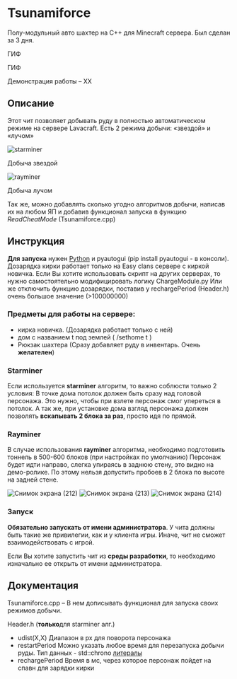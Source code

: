 # Tsunamiforce
Полу-модульный авто шахтер на C++ для Minecraft сервера. Был сделан за 3 дня.

ГИФ

ГИФ

Демонстрация работы – ХХ

## Описание
Этот чит позволяет добывать руду в полностью автоматическом режиме на сервере Lavacraft. Есть 2 режима добычи: «звездой» и «лучом»

![starminer](https://github.com/KachesovVadim/Tsunamiforce/assets/142095950/782360d3-fcc8-44ab-8873-0157aefb522d)

Добыча звездой

![rayminer](https://github.com/KachesovVadim/Tsunamiforce/assets/142095950/b3b04f3f-d5d1-4a65-81a4-5e0a7179de70)

Добыча лучом

Так же, можно добавлять сколько угодно алгоритмов добычи, написав их на любом ЯП и добавив функционал запуска в функцию *ReadCheatMode* (Tsunamiforce.cpp)

## Инструкция
**Для запуска** нужен [Python](https://www.python.org/downloads/) и pyautogui (pip install pyautogui - в консоли). Дозарядка кирки работает только на Easy clans сервере с киркой новичка. Если Вы хотите использовать скрипт на других серверах, то нужно самостоятельно модифицировать логику ChargeModule.py Или же отключить функцию дозарядки, поставив у rechargePeriod (Header.h) очень большое значение (>100000000)

### Предметы для работы на сервере: 
- кирка новичка. (Дозарядка работает только с ней)
- дом с названием t под землей ( /sethome t ) 
- Рюкзак шахтера (Сразу добавляет руду в инвентарь. Очень **желателен**)

### Starminer
Если используется **starminer** алгоритм, то важно соблюсти только 2 условия: В точке дома потолок должен быть сразу над головой персонажа. Это нужно, чтобы при взлете персонаж смог упереться в потолок.
А так же, при установке дома взгляд персонажа должен позволять **вскапывать 2 блока за раз**, просто идя по прямой.

### Rayminer 
В случае использования **rayminer** алгоритма, необходимо подготовить тоннель в 500-600 блоков (при настройках по умолчанию) Персонаж будет идти направо, слегка упираясь в заднюю стену, это видно на демо-ролике. По этому нельзя допустить пробоев в 2 блока по высоте на задней стене.

![Снимок экрана (212)](https://github.com/KachesovVadim/Tsunamiforce/assets/142095950/a6463f98-8ac6-46ad-bbd7-4a9ac899e76b)
![Снимок экрана (213)](https://github.com/KachesovVadim/Tsunamiforce/assets/142095950/460e1f32-9405-44a8-bacb-dff75d3ec332)
![Снимок экрана (214)](https://github.com/KachesovVadim/Tsunamiforce/assets/142095950/16fe112c-b8da-436e-9b61-5621b19c52f0)


### Запуск
**Обязательно запускать от имени администратора**. У чита должны быть такие же привилегии, как и у клиента игры. Иначе, чит не сможет взаимодействовать с игрой.

Если Вы хотите запустить чит из **среды разработки**, то необходимо изначально ее открыть от имени администратора.

## Документация 
Tsunamiforce.cpp – В нем дописывать функционал для запуска своих режимов добычи.

Header.h (**только**для starminer алг.)
- udist(X,X) Диапазон в px для поворота персонажа 
- restartPeriod Можно указать любое время для перезапуска добычи руды. Тип данных - std::chrono [литералы](https://en.cppreference.com/w/cpp/symbol_index/chrono_literals)
- rechargePeriod Время в мс, через которое персонаж пойдет на спавн для зарядки кирки


